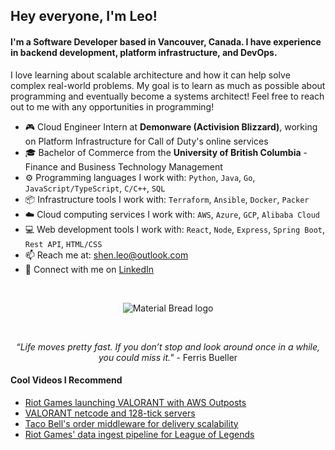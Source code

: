 ## Hey everyone, I'm Leo!

#### I'm a Software Developer based in Vancouver, Canada. I have experience in backend development, platform infrastructure, and DevOps.

I love learning about scalable architecture and how it can help solve complex real-world problems. My goal is to learn as much as possible about programming and eventually become a systems architect! Feel free to reach out to me with any opportunities in programming!


- 🎮 Cloud Engineer Intern at **Demonware (Activision Blizzard)**, working on Platform Infrastructure for Call of Duty's online services
- 🎓 Bachelor of Commerce from the **University of British Columbia** - Finance and Business Technology Management
- ⚙️ Programming languages I work with: <code>Python</code>, <code>Java</code>, <code>Go</code>, <code>JavaScript/TypeScript</code>, <code>C/C++</code>, <code>SQL</code>
- 📦 Infrastructure tools I work with: <code>Terraform</code>, <code>Ansible</code>, <code>Docker</code>, <code>Packer</code>
- ☁️ Cloud computing services I work with: <code>AWS</code>, <code>Azure</code>, <code>GCP</code>, <code>Alibaba Cloud</code>
- 💻 Web development tools I work with: <code>React</code>, <code>Node</code>, <code>Express</code>, <code>Spring Boot</code>, <code>Rest API</code>,  <code>HTML/CSS</code>
- 📫 Reach me at: shen.leo@outlook.com
- 💼 Connect with me on [LinkedIn](https://www.linkedin.com/in/shen-leo/)
</br>
<p align="center">
  <img src="https://64.media.tumblr.com/tumblr_lh7xab1YqB1qf2rd8o1_500.gif" alt="Material Bread logo">
</p>
</br>
<p align="center">
  <em>“Life moves pretty fast. If you don’t stop and look around once in a while, you could miss it."</em> - Ferris Bueller
</p>

#### Cool Videos I Recommend
- [Riot Games launching VALORANT with AWS Outposts](https://www.youtube.com/watch?v=oGK-ojM7ZMc&t=663s&ab_channel=AWSEvents)
- [VALORANT netcode and 128-tick servers](https://www.youtube.com/watch?v=_Cu97mr7zcM&t=116s&ab_channel=VALORANT)
- [Taco Bell's order middleware for delivery scalability](https://www.youtube.com/watch?v=sezX7CSbXTg&t=4s&ab_channel=AmazonWebServices)
- [Riot Games' data ingest pipeline for League of Legends](https://www.youtube.com/watch?v=iwZLadQ3XpY&ab_channel=AmazonWebServices)

<!---
shen-leo/shen-leo is a ✨ special ✨ repository because its `README.md` (this file) appears on your GitHub profile.
You can click the Preview link to take a look at your changes.
--->
